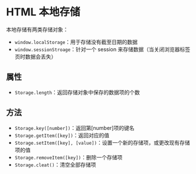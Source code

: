 # HTML 本地存储

本地存储有两类存储对象：

- `window.localStorage`：用于存储没有截至日期的数据
- `window.sessionStroage`：针对一个 session 来存储数据（当关闭浏览器标签页时数据会丢失）

## 属性

- `Storage.length`：返回存储对象中保存的数据项的个数

## 方法

- `Storage.key([number])`：返回第[number]项的键名
- `Storage.getItem([key])`：返回对应的值
- `Storage.setItem([key], [value])`：设置一个新的存储项，或更改现有存储项的值
- `Storage.removeItem([key])`：删除一个存储项
- `Storage.cleat()`：清空全部存储项